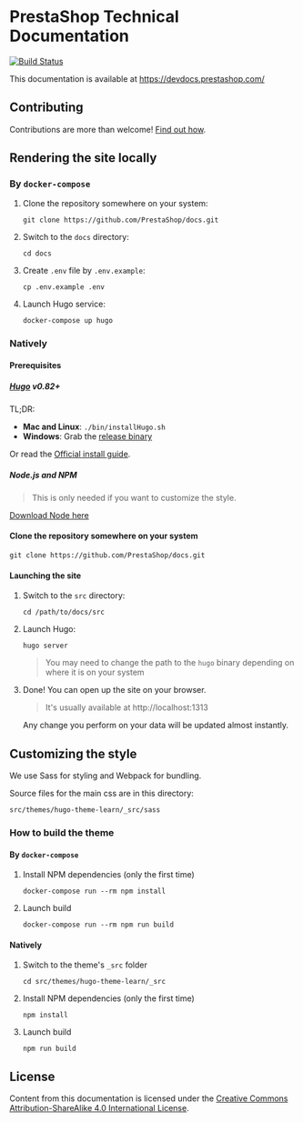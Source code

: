# PrestaShop Technical Documentation

[![Build Status](https://travis-ci.com/PrestaShop/docs.svg?branch=master)](https://travis-ci.com/PrestaShop/docs)

This documentation is available at https://devdocs.prestashop.com/

## Contributing

Contributions are more than welcome! [Find out how](https://devdocs.prestashop.com/1.7/contribute/documentation/how/).

## Rendering the site locally

### By `docker-compose`

1. Clone the repository somewhere on your system:
    ```
    git clone https://github.com/PrestaShop/docs.git
    ```

2. Switch to the `docs` directory:
    ```
    cd docs
    ```

3. Create `.env` file by `.env.example`:
    ```
    cp .env.example .env
    ```

4. Launch Hugo service:
    ```
    docker-compose up hugo
    ```

### Natively

#### Prerequisites

##### [Hugo](https://gohugo.io/) v0.82+

TL;DR:

* **Mac and Linux**: `./bin/installHugo.sh`
* **Windows**: Grab the [release binary](https://github.com/gohugoio/hugo/releases)

Or read the [Official install guide](https://gohugo.io/getting-started/installing).

##### Node.js and NPM

> This is only needed if you want to customize the style.

[Download Node here](https://nodejs.org/en/)

#### Clone the repository somewhere on your system

```
git clone https://github.com/PrestaShop/docs.git
```

#### Launching the site

1. Switch to the `src` directory:
    ```
    cd /path/to/docs/src
    ```

2. Launch Hugo:
    ```
    hugo server
    ```
    > You may need to change the path to the `hugo` binary depending on where it is on your system

3. Done! You can open up the site on your browser.

    > It's usually available at http://localhost:1313
    
    Any change you perform on your data will be updated almost instantly.


## Customizing the style

We use Sass for styling and Webpack for bundling.

Source files for the main css are in this directory:
```
src/themes/hugo-theme-learn/_src/sass
```

### How to build the theme

#### By `docker-compose`

1. Install NPM dependencies (only the first time)
    ```
    docker-compose run --rm npm install
    ```
    
2. Launch build
    ```
    docker-compose run --rm npm run build
    ```

#### Natively

1. Switch to the theme's `_src` folder
    ```
    cd src/themes/hugo-theme-learn/_src
    ```

2. Install NPM dependencies (only the first time)
    ```
    npm install
    ```
    
3. Launch build
    ```
    npm run build
    ```

## License

Content from this documentation is licensed under the [Creative Commons Attribution-ShareAlike 4.0 International License](https://creativecommons.org/licenses/by-sa/4.0/).

